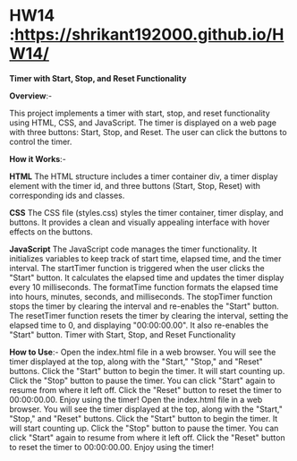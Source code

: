 # HW14 :https://shrikant192000.github.io/HW14/
**Timer with Start, Stop, and Reset Functionality**

**Overview**:-

This project implements a timer with start, stop, and reset functionality using HTML, CSS, and JavaScript. The timer is displayed on a web page with three buttons: Start, Stop, and Reset. The user can click the buttons to control the timer.

**How it Works**:-

**HTML**
The HTML structure includes a timer container div, a timer display element with the timer id, and three buttons (Start, Stop, Reset) with corresponding ids and classes.

**CSS**
The CSS file (styles.css) styles the timer container, timer display, and buttons. It provides a clean and visually appealing interface with hover effects on the buttons.


**JavaScript** 
The JavaScript code manages the timer functionality.
It initializes variables to keep track of start time, elapsed time, and the timer interval.
The startTimer function is triggered when the user clicks the "Start" button. It calculates the elapsed time and updates the timer display every 10 milliseconds.
The formatTime function formats the elapsed time into hours, minutes, seconds, and milliseconds.
The stopTimer function stops the timer by clearing the interval and re-enables the "Start" button.
The resetTimer function resets the timer by clearing the interval, setting the elapsed time to 0, and displaying "00:00:00.00". It also re-enables the "Start" button.
Timer with Start, Stop, and Reset Functionality

**How to Use**:-
Open the index.html file in a web browser.
You will see the timer displayed at the top, along with the "Start," "Stop," and "Reset" buttons.
Click the "Start" button to begin the timer. It will start counting up.
Click the "Stop" button to pause the timer. You can click "Start" again to resume from where it left off.
Click the "Reset" button to reset the timer to 00:00:00.00.
Enjoy using the timer!
Open the index.html file in a web browser.
You will see the timer displayed at the top, along with the "Start," "Stop," and "Reset" buttons.
Click the "Start" button to begin the timer. It will start counting up.
Click the "Stop" button to pause the timer. You can click "Start" again to resume from where it left off.
Click the "Reset" button to reset the timer to 00:00:00.00.
Enjoy using the timer!
